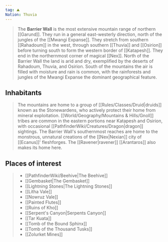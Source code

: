 ```yaml
---
tag: ⛰️️
Nation: Thuvia
---
```

> The **Barrier Wall** is the most extensive mountain range of northern [[Garund]]. They run in a general east-westerly direction, north of the jungles of the [[Mwangi Expanse]]. They stretch from southern [[Rahadoum]] in the west, through southern [[Thuvia]] and [[Osirion]] before turning south to form the western border of [[Katapesh]]. They end in the northernmost corner of magical [[Nex]].
> North of the Barrier Wall the land is arid and dry, exemplified by the deserts of Rahadoum, Thuvia, and Osirion. South of the mountains the air is filled with moisture and rain is common, with the rainforests and jungles of the Mwangi Expanse the dominant geographical feature.


## Inhabitants

> The mountains are home to a group of [[Rules/Classes/Druid|druids]] known as the Stonewardens, who actively protect their home from mineral exploitation. [[World/Geography/Mountains & Hills/Gnoll]] tribes are common in the eastern portions near Katapesh and Osirion, with occasional [[PathfinderWiki/Creatures/Dragon|dragon]] sightings. The Barrier Wall's southernmost reaches are home to the monstrous, unnatural creations of the [[Nex|Nexian]] city of [[Ecanus]]' fleshforges.
> The [[Ravener|ravener]] [[Arantaros]] also makes its home here.


## Places of interest

> - [[PathfinderWiki/Beehive|The Beehive]]
> - [[Gembasket|The Gembasket]]
> - [[Lightning Stones|The Lightning Stones]]
> - [[Litha Vale]]
> - [[Nowruz Vale]]
> - [[Painted Flutes]]
> - [[Ruins of Kho]]
> - [[Serpent's Canyon|Serpents Canyon]]
> - [[Tar Kuata]]
> - [[Tomb of the Bound Sphinx]]
> - [[Tomb of the Thousand Tusks]]
> - [[Zolurket Mines]]









